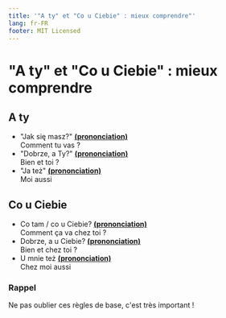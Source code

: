 ```yaml
---
title: '"A ty" et "Co u Ciebie" : mieux comprendre"'
lang: fr-FR
footer: MIT Licensed
---
```


# "A ty" et "Co u Ciebie" : mieux comprendre
## A ty

- "Jak się masz?" **[(prononciation)](https://voca.ro/12sg1492885v)**   
Comment tu vas ?
- "Dobrze, a Ty?" **[(prononciation)](https://voca.ro/12j7CMUE8UFY)**   
Bien et toi ?
- "Ja też" **[(prononciation)](https://voca.ro/1iH8BhwbkHUN)**   
Moi aussi

## Co u Ciebie

- Co tam / co u Ciebie? **[(prononciation)](https://voca.ro/14bgveoc9Crh)**  
Comment ça va chez toi ?
- Dobrze, a u Ciebie? **[(prononciation)](https://voca.ro/155Uudkve5aO)**  
Bien et chez toi ?
- U mnie też **[(prononciation)](https://voca.ro/11I20YniURzV)**  
Chez moi aussi

### Rappel
Ne pas oublier ces règles de base, c'est très important !